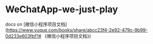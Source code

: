 # WeChatApp-we-just-play
docs on [微信小程序项目文档](https://www.yuque.com/books/share/abcc23f4-2e92-479c-9b99-0d233e603fbf?# 《微信小程序项目文档》)

